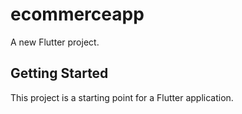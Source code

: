 # ecommerceapp

A new Flutter project.

## Getting Started

This project is a starting point for a Flutter application.
